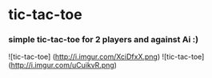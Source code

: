 # tic-tac-toe

### simple tic-tac-toe for 2 players and against Ai :)

![tic-tac-toe] (http://i.imgur.com/XciDfxX.png)
![tic-tac-toe] (http://i.imgur.com/uCuikvR.png)
